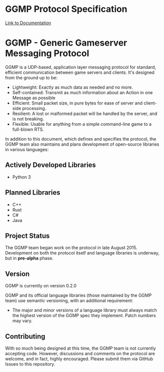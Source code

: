 # GGMP Protocol Specification

[Link to Documentation](http://ggmpteam.github.io/ggmp)

# GGMP - Generic Gameserver Messaging Protocol

GGMP is a UDP-based, application layer messaging protocol for standard, efficient communication between game servers and
clients. It's designed from the ground up to be: 

* Lightweight: Exactly as much data as needed and no more.
* Self-contained: Transmit as much information about an Action in one Message as possible
* Efficient: Small packet size, in pure bytes for ease of server and client-side processing.
* Resilient: A lost or malformed packet will be handled by the server, and is not breaking.
* Flexible: Usable for anything from a simple command-line game to a full-blown RTS.

In addition to this document, which defines and specifies the protocol, the GGMP team also maintains and plans 
development of open-source libraries in various languages:

## Actively Developed Libraries
* Python 3

## Planned Libraries
* C++
* Rust
* C#
* Java

## Project Status

The GGMP team began work on the protocol in late August 2015. Development on both the protocol itself and language 
libraries is underway, but in **pre-alpha** phase.

## Version

GGMP is currently on version 0.2.0

GGMP and its official language libraries (those maintained by the GGMP team) use semantic versioning, with an additional
requirement:

* The major and minor versions of a language library must always match the highest version of the GGMP spec they 
implement. Patch numbers may vary.

## Contributing

With so much being designed at this time, the GGMP team is not currently accepting code. However, discussions and 
comments on the protocol are welcome, and in fact, highly encouraged. Please submit them via GitHub Issues to this 
repository.


